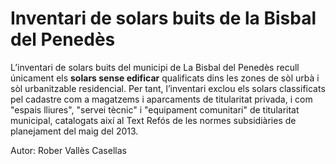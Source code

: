# Inventari de solars buits de la Bisbal del Penedès

L’inventari de solars buits del municipi de La Bisbal del Penedès recull únicament els __solars sense edificar__ qualificats dins les zones de sòl urbà i sòl urbanitzable residencial. Per tant, l’inventari exclou els solars classificats pel cadastre com a magatzems i aparcaments de titularitat privada, i com "espais lliures", "servei tècnic" i "equipament comunitari" de titularitat municipal, catalogats així al Text Refós de les normes subsidiàries de planejament del maig del 2013.

Autor: Rober Vallès Casellas
